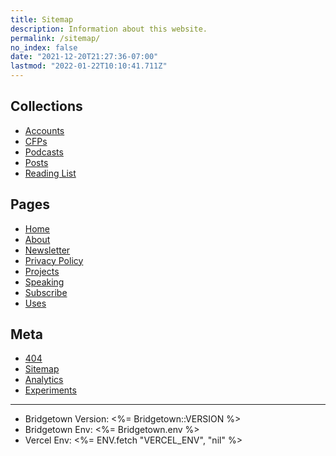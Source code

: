 ```yaml
---
title: Sitemap
description: Information about this website.
permalink: /sitemap/
no_index: false
date: "2021-12-20T21:27:36-07:00"
lastmod: "2022-01-22T10:10:41.711Z"
---
```


## Collections

- [Accounts](/subscribe/#accounts)
- [CFPs](/speaking/#cfps)
- [Podcasts](/podcasts/)
- [Posts](/posts/)
- [Reading List](/reading-list/)

## Pages

- [Home](/)
- [About](/about/)
- [Newsletter](/newsletter/)
- [Privacy Policy](/privacy/)
- [Projects](/projects/)
- [Speaking](/speaking/)
- [Subscribe](/subscribe/)
- [Uses](/uses/)

## Meta

- [404](/404/)
- [Sitemap](/sitemap/)
- [Analytics](/analytics/)
- [Experiments](/experiments/)

---

- Bridgetown Version: <%= Bridgetown::VERSION %>
- Bridgetown Env: <%= Bridgetown.env %>
- Vercel Env: <%= ENV.fetch "VERCEL_ENV", "nil" %>
